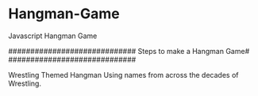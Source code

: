 # Hangman-Game
Javascript Hangman Game 

#############################
Steps to make a Hangman Game#
#############################

Wrestling Themed Hangman Using names from across the decades of Wrestling.
